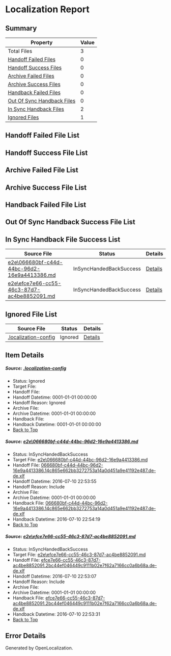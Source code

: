 # <a name='report-top'></a> Localization Report

## Summary
 Property | Value 
 -------- | ----- 
 Total Files | 3
[ Handoff Failed Files ](#handoff-failed-list)| 0
[ Handoff Success Files ](#handoff-success-list)| 0
[ Archive Failed Files ](#archive-failed-list)| 0
[ Archive Success Files ](#archive-success-list)| 0
[ Handback Failed Files ](#handback-failed-list)| 0
[ Out Of Sync Handback Files ](#outofsync-handback-success-list)| 0
[ In Sync Handback Files ](#insync-handback-success-list)| 2
[ Ignored Files ](#ignored-list)| 1

## <a name='handoff-failed-list'></a> Handoff Failed File List

## <a name='handoff-success-list'></a> Handoff Success File List

## <a name='archive-failed-list'></a> Archive Failed File List

## <a name='archive-success-list'></a> Archive Success File List

## <a name='handback-failed-list'></a> Handback Failed File List

## <a name='outofsync-handback-success-list'></a> Out Of Sync Handback Success File List

## <a name='insync-handback-success-list'></a> In Sync Handback File Success List
 Source File | Status | Details 
 ----------- | ------ | ------- 
 [e2e\066680bf-c44d-44bc-96d2-16e9a4413386.md](https://github.com/OpenLocalizationTestOrg/oltest/blob/f416f3f82a1303d47ae030039395ec18695b2ac7/e2e/066680bf-c44d-44bc-96d2-16e9a4413386.md) | InSyncHandedBackSuccess | [Details](#c49ee20a3138d1c003262442b4d64d3d151f446a1)
 [e2e\efce7e66-cc55-46c3-87d7-ac4be8852091.md](https://github.com/OpenLocalizationTestOrg/oltest/blob/60811f56c0e6c3a113e19ca74a1ca51f9cfa5b5e/e2e/efce7e66-cc55-46c3-87d7-ac4be8852091.md) | InSyncHandedBackSuccess | [Details](#95127d16c5985b91a6b99972ddc38488e0cafc5d2)

## <a name='ignored-list'></a> Ignored File List
 Source File | Status | Details 
 ----------- | ------ | ------- 
 [.localization-config](https://github.com/OpenLocalizationTestOrg/oltest/blob/f416f3f82a1303d47ae030039395ec18695b2ac7/.localization-config) | Ignored | [Details](#3d4f252ac210baf56311d7e97dcc2db10974dbd20)

## Item Details
##### <a name='3d4f252ac210baf56311d7e97dcc2db10974dbd20'></a> Source: [.localization-config](https://github.com/OpenLocalizationTestOrg/oltest/blob/f416f3f82a1303d47ae030039395ec18695b2ac7/.localization-config)
* Status: Ignored
* Target File: 
* Handoff File: 
* Handoff Datetime: 0001-01-01 00:00:00
* Handoff Reason: Ignored
* Archive File: 
* Archive Datetime: 0001-01-01 00:00:00
* Handback File: 
* Handback Datetime: 0001-01-01 00:00:00
* [Back to Top](#report-top)

##### <a name='c49ee20a3138d1c003262442b4d64d3d151f446a1'></a> Source: [e2e\066680bf-c44d-44bc-96d2-16e9a4413386.md](https://github.com/OpenLocalizationTestOrg/oltest/blob/f416f3f82a1303d47ae030039395ec18695b2ac7/e2e/066680bf-c44d-44bc-96d2-16e9a4413386.md)
* Status: InSyncHandedBackSuccess
* Target File: [e2e\066680bf-c44d-44bc-96d2-16e9a4413386.md](https://github.com/OpenLocalizationTestOrg/oltest-dede-fly/blob/001ae18bb814cb61685e8c91c7fd279f1847ee07/e2e/066680bf-c44d-44bc-96d2-16e9a4413386.md)
* Handoff File: [066680bf-c44d-44bc-96d2-16e9a4413386.14c865e662bb3272753a14a0d451a9e41192e487.de-de.xlf](https://github.com/OpenLocalizationTestOrg/olhandoff-e2e/blob/b110f2bfd8eb6f75f8c3db4ab6945638f8c84a82/ol-handoff/OpenLocalizationTestOrg/oltest-dede-fly/ci/ht/066680bf-c44d-44bc-96d2-16e9a4413386.14c865e662bb3272753a14a0d451a9e41192e487.de-de.xlf)
* Handoff Datetime: 2016-07-10 22:53:55
* Handoff Reason: Include
* Archive File: 
* Archive Datetime: 0001-01-01 00:00:00
* Handback File: [066680bf-c44d-44bc-96d2-16e9a4413386.14c865e662bb3272753a14a0d451a9e41192e487.de-de.xlf](https://github.com/OpenLocalizationTestOrg/olhandback-e2e/blob/152748cbc5533555b97d745e6de0214648ed0bc6/ol-handback/OpenLocalizationTestOrg/oltest-dede-fly/ci/ht/066680bf-c44d-44bc-96d2-16e9a4413386.14c865e662bb3272753a14a0d451a9e41192e487.de-de.xlf)
* Handback Datetime: 2016-07-10 22:54:19
* [Back to Top](#report-top)

##### <a name='95127d16c5985b91a6b99972ddc38488e0cafc5d2'></a> Source: [e2e\efce7e66-cc55-46c3-87d7-ac4be8852091.md](https://github.com/OpenLocalizationTestOrg/oltest/blob/60811f56c0e6c3a113e19ca74a1ca51f9cfa5b5e/e2e/efce7e66-cc55-46c3-87d7-ac4be8852091.md)
* Status: InSyncHandedBackSuccess
* Target File: [e2e\efce7e66-cc55-46c3-87d7-ac4be8852091.md](https://github.com/OpenLocalizationTestOrg/oltest-dede-fly/blob/5bf86b6bd1dbf3571915eb26a0def9483efad11e/e2e/efce7e66-cc55-46c3-87d7-ac4be8852091.md)
* Handoff File: [efce7e66-cc55-46c3-87d7-ac4be8852091.2bc44ef046449c9111b02e7f62a7166cc0a6b68a.de-de.xlf](https://github.com/OpenLocalizationTestOrg/olhandoff-e2e/blob/058faff5c20cd295a8b4956c1354aee64023570d/ol-handoff/OpenLocalizationTestOrg/oltest-dede-fly/ci/ht/efce7e66-cc55-46c3-87d7-ac4be8852091.2bc44ef046449c9111b02e7f62a7166cc0a6b68a.de-de.xlf)
* Handoff Datetime: 2016-07-10 22:53:07
* Handoff Reason: Include
* Archive File: 
* Archive Datetime: 0001-01-01 00:00:00
* Handback File: [efce7e66-cc55-46c3-87d7-ac4be8852091.2bc44ef046449c9111b02e7f62a7166cc0a6b68a.de-de.xlf](https://github.com/OpenLocalizationTestOrg/olhandback-e2e/blob/683fdfa9f5bd77bd6f9928f101f9d48bdac9b09a/ol-handback/OpenLocalizationTestOrg/oltest-dede-fly/ci/ht/efce7e66-cc55-46c3-87d7-ac4be8852091.2bc44ef046449c9111b02e7f62a7166cc0a6b68a.de-de.xlf)
* Handback Datetime: 2016-07-10 22:53:31
* [Back to Top](#report-top)


## Error Details

Generated by OpenLocalization.
